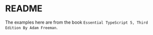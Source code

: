 # README

The examples here are from the book `Essential TypeScript 5, Third Edition By Adam Freeman`.
